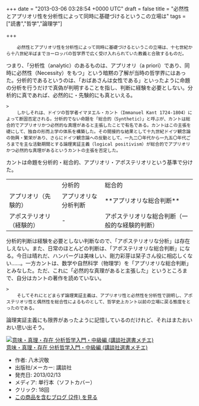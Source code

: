 
+++
date = "2013-03-06 03:28:54 +0000 UTC"
draft = false
title = "必然性とアプリオリ性を分析性によって同時に基礎づけるというこの立場は"
tags = ["読書","哲学","論理学"]

+++
>
        必然性とアプリオリ性を分析性によって同時に基礎づけるというこの立場は、十七世紀から十八世紀半ばまでヨーロッパの哲学界で広く受け入れられていた教義と合致するものだ。

    
つまり、「分析性（analytic）のあるものは、アプリオリ（a priori）であり、同時に必然性（Necessity）をもつ」という暗黙の了解が当時の哲学界にはあった。分析的であるというのは、「おばあさんは女性である」といったように命題の分析を行うだけで真偽が判明することを指し、判断に経験を必要としない。分析的に真であれば、必然的に・先験的にも真といえる。

    >
        しかしそれは、ドイツの哲学者イマヌエル・カント（Immanuel Kant 1724-1804）によって断固否定される。分析的でない命題を「総合的（Synthetic）」と呼ぶが、カントは総合的でアプリオリかつ必然的な真理があると主張したことで有名である。カントはこの主張を礎にして、独自の形而上学の体系を構築した。その間接的な結果として十九世紀ドイツ観念論の勃興・繁栄があり、さらにドイツ観念論への反動として、一九二〇年代から一九五〇年代ごろまでを主な活動期間とする論理実証主義（logical positivism）が総合的でアプリオリかつ必然的な真理があるというカントの主張を否定した。

    
カントは命題を分析的・総合的、アプリオリ・アポステリオリという基準で分けた。

<table>
    <tbody><tr>
    <td></td>
    <td>分析的</td>
    <td>総合的</td>
    </tr>
    <tr>
    <td>アプリオリ（先験的）</td>
    <td>アプリオリな分析判断</td>
    <td>**アプリオリな総合判断**</td>
    </tr>
    <tr>
    <td>アポステリオリ（経験的）</td>
    <td>-</td>
    <td>アポステリオリな総合判断（一般的な経験的判断）</td>
    </tr>
</tbody></table>分析的判断は経験を必要としない判断なので、「アポステリオリな分析」は存在しえない。また、日常のほとんどの判断は、「アポステリオリな総合判断」になる。今日は晴れだ、ハンバーグは美味しい、剛力彩芽は栞子さん役に相応しくない……。一方カントは、数学や自然科学（物理学）を「アプリオリな総合判断」とみなした。ただ、これに「必然的な真理があると主張した」というところまで、自分はカントの著作を読めていない。

    >
        そしてそれにとどまらず論理実証主義は、アプリオリ性と必然性を分析性で説明し、アポステリオリ性と偶然性を総合性によるものとして、哲学史上カント以前の立場に戻る態度をとったのである。

    
論理実証主義にも限界があったように記憶しているのだけれど、それはまたおいおい思い出そう。<div class="hatena-asin-detail"><a href="http://www.amazon.co.jp/exec/obidos/ASIN/4062585472/bestylesnet-22/"><img src="http://ecx.images-amazon.com/images/I/41WLgmuLVVL._SL160_.jpg" class="hatena-asin-detail-image" alt="意味・真理・存在  分析哲学入門・中級編 (講談社選書メチエ)" title="意味・真理・存在  分析哲学入門・中級編 (講談社選書メチエ)"/></a><div class="hatena-asin-detail-info"><a href="http://www.amazon.co.jp/exec/obidos/ASIN/4062585472/bestylesnet-22/">意味・真理・存在  分析哲学入門・中級編 (講談社選書メチエ)</a><ul><li><span class="hatena-asin-detail-label">作者:</span> 八木沢敬</li><li><span class="hatena-asin-detail-label">出版社/メーカー:</span> 講談社</li><li><span class="hatena-asin-detail-label">発売日:</span> 2013/02/13</li><li><span class="hatena-asin-detail-label">メディア:</span> 単行本（ソフトカバー）</li><li> <span class="hatena-asin-detail-label">クリック</span>: 18回</li><li><a href="http://d.hatena.ne.jp/asin/4062585472/bestylesnet-22" target="_blank">この商品を含むブログ (2件) を見る</a></li></ul></div><div class="hatena-asin-detail-foot"></div></div>


